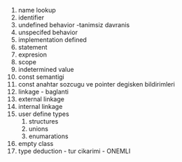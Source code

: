 1. name lookup
2. identifier
3. undefined behavior -tanimsiz davranis
4. unspecifed behavior
5. implementation defined
6. statement
7. expresion
8. scope
9. indetermined value
10. const semantigi
11. const anahtar sozcugu ve pointer degisken bildirimleri
12. linkage - baglanti
13. external linkage
14. internal linkage
15. user define types
    1. structures
    2. unions
    3. enumarations
16. empty class
17. type deduction - tur cikarimi - ONEMLI